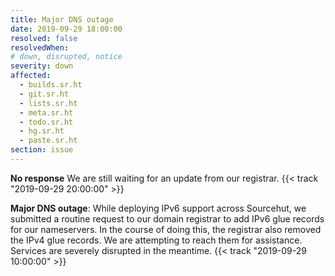 ```yaml
---
title: Major DNS outage
date: 2019-09-29 18:00:00
resolved: false
resolvedWhen:
# down, disrupted, notice
severity: down
affected:
  - builds.sr.ht
  - git.sr.ht
  - lists.sr.ht
  - meta.sr.ht
  - todo.sr.ht
  - hg.sr.ht
  - paste.sr.ht
section: issue
---
```


**No response**
We are still waiting for an update from our registrar.
{{< track "2019-09-29 20:00:00" >}}

**Major DNS outage**:
While deploying IPv6 support across Sourcehut, we submitted a routine request to
our domain registrar to add IPv6 glue records for our nameservers. In the course
of doing this, the registrar also removed the IPv4 glue records. We are
attempting to reach them for assistance. Services are severely disrupted in the
meantime.
{{< track "2019-09-29 10:00:00" >}}
